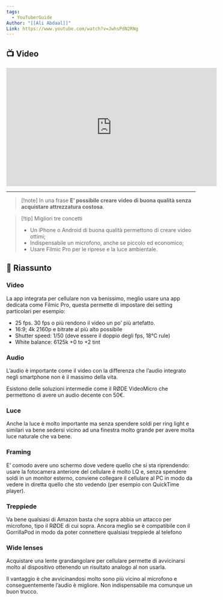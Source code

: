 ```yaml
---
tags:
  - YouTuberGuide
Author: "[[Ali Abdaal]]"
Link: https://www.youtube.com/watch?v=JwhsPdN2RNg
---
```

## 📺 Video
<div class="iframe-container">
  <iframe width="560" height="315" src="https://www.youtube.com/embed/JwhsPdN2RNg" title="YouTube video player" frameborder="0" allow="accelerometer; autoplay; clipboard-write; encrypted-media; gyroscope; picture-in-picture" allowfullscreen></iframe>
</div>

---

> [!note] In una frase
> **E’ possibile creare video di buona qualità senza acquistare attrezzatura costosa**.

> [!tip] Migliori tre concetti
> - Un iPhone o Android di buona qualità permettono di creare video ottimi;
> - Indispensabile un microfono, anche se piccolo ed economico;
> - Usare Filmic Pro per le riprese e la luce ambientale.

## 📒 Riassunto

### Video

La app integrata per cellulare non va benissimo, meglio usare una app dedicata come Filmic Pro, questa permette di impostare dei setting particolari per esempio:

-   25 fps. 30 fps o più rendono il video un po’ più artefatto.
-   16:9; 4k 2160p e bitrate al più alto possibile
-   Shutter speed: 1/50 (deve essere il doppio degli fps, 18°C rule)
-   White balance: 6125k +0 to +2 tint

### Audio

L’audio è importante come il video con la differenza che l’audio integrato negli smartphone non è il massimo della vita.

Esistono delle soluzioni intermedie come il RØDE VideoMicro che permettono di avere un audio decente con 50€.

### Luce

Anche la luce è molto importante ma senza spendere soldi per ring light e similari va bene sedersi vicino ad una finestra molto grande per avere molta luce naturale che va bene.

### Framing

E’ comodo avere uno schermo dove vedere quello che si sta riprendendo: usare la fotocamera anteriore del cellulare è molto LQ e, senza spendere soldi in un monitor esterno, conviene collegare il cellulare al PC in modo da vedere in diretta quello che sto vedendo (per esempio con QuickTime player).

### Treppiede

Va bene qualsiasi di Amazon basta che sopra abbia un attacco per microfono, tipo il RØDE di cui sopra. Ancora meglio se è compatibile con il GorrillaPod in modo da poter connettere qualsiasi treppiede al telefono

### Wide lenses

Acquistare una lente grandangolare per cellulare permette di avvicinarsi molto al dispositivo ottenendo un risultato analogo al non usarla.

Il vantaggio è che avvicinandosi molto sono più vicino al microfono e conseguentemente l’audio è migliore. Non indispensabile ma comunque un buon trucco.